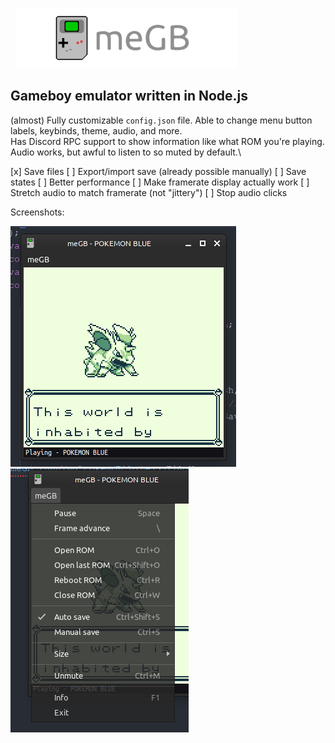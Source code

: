 &nbsp;&nbsp;![meGB](icons/banner_small.png)

Gameboy emulator written in Node.js
---
(almost) Fully customizable `config.json` file. Able to change menu button labels, keybinds, theme, audio, and more.\
Has Discord RPC support to show information like what ROM you're playing.\
Audio works, but awful to listen to so muted by default.\

[x] Save files
[ ] Export/import save (already possible manually)
[ ] Save states
[ ] Better performance
[ ] Make framerate display actually work
[ ] Stretch audio to match framerate (not "jittery")
[ ] Stop audio clicks

Screenshots:

![Running Pokémon Blue](icons/demo1.png)
![Menu](icons/demo2.png)
